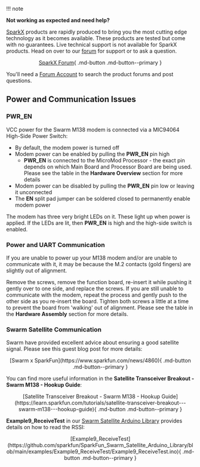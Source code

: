 !!! note
    <p><span class="glyphicon glyphicon-question-sign" aria-hidden="true"></span> <strong>Not working as expected and need help? </strong></p>
    <p><a href="https://www.sparkfun.com/sparkx">SparkX</a> products are rapidly produced to bring you the most cutting edge technology as it becomes available. These products are tested but come with no guarantees. Live technical support is not available for SparkX products. Head on over to our <a href="https://forum.sparkfun.com/viewforum.php?f=123">forum</a> for support or to ask a question.<p>
    <center>
    [SparkX Forum](https://forum.sparkfun.com/viewforum.php?f=123){ .md-button .md-button--primary }
    </center>
    <p>You'll need a <a href="https://forum.sparkfun.com/ucp.php?mode=register">Forum Account</a> to search the product forums and post questions.<p>


## Power and Communication Issues

### PWR_EN

VCC power for the Swarm M138 modem is connected via a MIC94064 High-Side Power Switch:

* By default, the modem power is turned off
* Modem power can be enabled by pulling the **PWR_EN** pin high
    * **PWR_EN** is connected to the MicroMod Processor - the exact pin depends on which Main Board and Processor Board are being used. Please see the table in the **Hardware Overview** section for more details
* Modem power can be disabled by pulling the **PWR_EN** pin low or leaving it unconnected
* The **EN** split pad jumper can be soldered closed to permanently enable modem power

The modem has three very bright LEDs on it. These light up when power is applied. If the LEDs are lit, then **PWR_EN** is high and the high-side switch is enabled.

### Power and UART Communication

If you are unable to power up your M138 modem and/or are unable to communicate with it, it may be because the M.2 contacts (gold fingers) are slightly out of alignment.

Remove the screws, remove the function board, re-insert it while pushing it gently over to one side, and replace the screws. If you are still unable to communicate with the modem, repeat the process and gently push to the other side as you re-insert the board. Tighten both screws a little at a time to prevent the board from 'walking' out of alignment. Please see the table in the **Hardware Assembly** section for more details.

### Swarm Satellite Communication

Swarm have provided excellent advice about ensuring a good satellite signal. Please see this guest blog post for more details:

<center>
[Swarm x SparkFun](https://www.sparkfun.com/news/4860){ .md-button .md-button--primary }
</center>

You can find more useful information in the **Satellite Transceiver Breakout - Swarm M138 - Hookup Guide**:

<center>
[Satellite Transceiver Breakout - Swarm M138 - Hookup Guide](https://learn.sparkfun.com/tutorials/satellite-transceiver-breakout---swarm-m138---hookup-guide){ .md-button .md-button--primary }
</center>

**Example9_ReceiveTest** in our [Swarm Satellite Arduino Library](https://github.com/sparkfun/SparkFun_Swarm_Satellite_Arduino_Library) provides details on how to read the RSSI:

<center>
[Example9_ReceiveTest](https://github.com/sparkfun/SparkFun_Swarm_Satellite_Arduino_Library/blob/main/examples/Example9_ReceiveTest/Example9_ReceiveTest.ino){ .md-button .md-button--primary }
</center>
